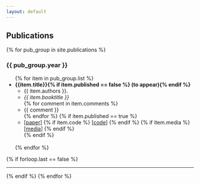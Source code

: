 ```yaml
---
layout: default
---
```

## Publications
{% for pub_group in site.publications %}
<h3>{{ pub_group.year }}</h3>
<ul>
{% for item in pub_group.list %}
  <li>
    <strong>
      {{item.title}}{% if item.published == false %} (to appear){% endif %}
    </strong>
    <ul>
      <li>{{ item.authors }}.</li>
      <li><em>{{ item.booktitle }}</em></li>
      {% for comment in item.comments %}
      <li>{{ comment }}</li>
      {% endfor %}
      {% if item.published == true %}
      <li>
        [<a href="{{ item.link }}">paper</a>]
        {% if item.code %}
        [<a href="{{ item.code }}">code</a>]
        {% endif %}
        {% if item.media %}
        [<a href="{{ item.media }}">media</a>]
        {% endif %}
      </li>
      {% endif %}
    </ul>
  </li>
  <br>
{% endfor %}
</ul>
{% if forloop.last == false %}<hr>{% endif %}
{% endfor %}
